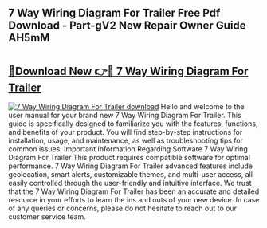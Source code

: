## 7 Way Wiring Diagram For Trailer Free Pdf Download - Part-gV2 New Repair Owner Guide AH5mM

# <h2><a href="http://dfkek1.blite.top/?on=7+Way+Wiring+Diagram+For+Trailer">🔗Download New 👉🔴 7 Way Wiring Diagram For Trailer</a></h2>

[![7 Way Wiring Diagram For Trailer download](https://i.imgur.com/lujVjoI.png)](http://dfkek1.blite.top/?on=7+Way+Wiring+Diagram+For+Trailer)
Hello and welcome to the user manual for your brand new 7 Way Wiring Diagram For Trailer. This guide is specifically designed to familiarize you with the features, functions, and benefits of your product. You will find step-by-step instructions for installation, usage, and maintenance, as well as troubleshooting tips for common issues. Important Information Regarding Software 7 Way Wiring Diagram For Trailer This product requires compatible software for optimal performance. 7 Way Wiring Diagram For Trailer advanced features include geolocation, smart alerts, customizable themes, and multi-user access, all easily controlled through the user-friendly and intuitive interface. We trust that the 7 Way Wiring Diagram For Trailer has been an accurate and detailed resource in your efforts to learn the ins and outs of your new device. In case of any queries or concerns, please do not hesitate to reach out to our customer service team.
